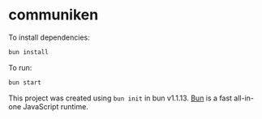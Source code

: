 # communiken

To install dependencies:

```bash
bun install
```

To run:

```bash
bun start
```

This project was created using `bun init` in bun v1.1.13. [Bun](https://bun.sh) is a fast all-in-one JavaScript runtime.

